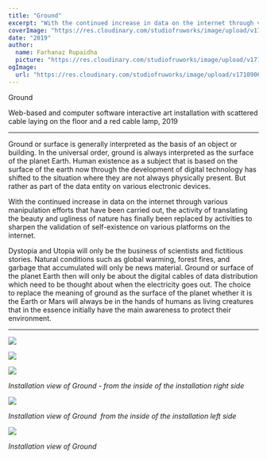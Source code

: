 ```yaml
---
title: "Ground"
excerpt: "With the continued increase in data on the internet through various manipulation efforts that have been carried out, the activity of translating the beauty and ugliness of nature has finally been replaced by activities to sharpen the validation of self-existence on various platforms on the internet."
coverImage: "https://res.cloudinary.com/studiofruworks/image/upload/v1710906392/jackplan-user/d1ujf9yyzknpepfn7bnc.png"
date: "2019"
author:
  name: Farhanaz Rupaidha
  picture: "https://res.cloudinary.com/studiofruworks/image/upload/v1710906392/jackplan-user/d1ujf9yyzknpepfn7bnc.png"
ogImage:
  url: "https://res.cloudinary.com/studiofruworks/image/upload/v1710906392/jackplan-user/d1ujf9yyzknpepfn7bnc.png"
---
```

Ground

Web-based and computer software interactive art installation with scattered cable laying on the floor and a red cable lamp, 2019

* * * * *

Ground or surface is generally interpreted as the basis of an object or building. In the universal order, ground is always interpreted as the surface of the planet Earth. Human existence as a subject that is based on the surface of the earth now through the development of digital technology has shifted to the situation where they are not always physically present. But rather as part of the data entity on various electronic devices.

With the continued increase in data on the internet through various manipulation efforts that have been carried out, the activity of translating the beauty and ugliness of nature has finally been replaced by activities to sharpen the validation of self-existence on various platforms on the internet.

Dystopia and Utopia will only be the business of scientists and fictitious stories. Natural conditions such as global warming, forest fires, and garbage that accumulated will only be news material. Ground or surface of the planet Earth then will only be about the digital cables of data distribution which need to be thought about when the electricity goes out. The choice to replace the meaning of ground as the surface of the planet whether it is the Earth or Mars will always be in the hands of humans as living creatures that in the essence initially have the main awareness to protect their environment.

* * * * *

![](https://res.cloudinary.com/studiofruworks/image/upload/v1710906557/jackplan-user/wckf9nkmrsobql4654qd.png)

![](https://res.cloudinary.com/studiofruworks/image/upload/v1710906606/jackplan-user/hda5ue31phktn59xy53o.png)

![](https://res.cloudinary.com/studiofruworks/image/upload/v1710906717/jackplan-user/sryn2dg57tqcr1q2yoxz.jpg)

*Installation view of Ground - from the inside of the installation right side*

![](https://res.cloudinary.com/studiofruworks/image/upload/v1710906786/jackplan-user/pmjmm7ac3qgvavtsyhfr.jpg)

*Installation view of Ground  from the inside of the installation left side*

![](https://res.cloudinary.com/studiofruworks/image/upload/v1710906850/jackplan-user/zo6dcbnizu4z7986fxra.jpg)

*Installation view of Ground*